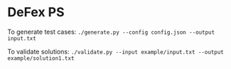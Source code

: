 # DeFex PS

To generate test cases: `./generate.py --config config.json --output input.txt`

To validate solutions: `./validate.py --input example/input.txt --output example/solution1.txt`
